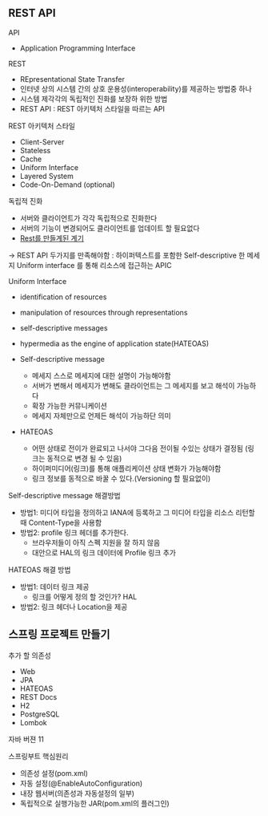 ## REST API
API
- Application Programming Interface

REST
- REpresentational State Transfer
- 인터넷 상의 시스템 간의 상호 운용성(interoperability)를 제공하는 방법중 하나
- 시스템 제각각의 독립적인 진화를 보장하 위한 방법
- REST API : REST 아키텍처 스타일을 따르는 API

REST 아키텍처 스타일
- Client-Server
- Stateless
- Cache
- Uniform Interface
- Layered System
- Code-On-Demand (optional)

독립적 진화
- 서버와 클라이언트가 각각 독립적으로 진화한다
- 서버의 기능이 변경되어도 클라이언트를 업데이트 할 필요없다
- [Rest를 만들계된 계기](https://www.infoq.com/articles/roy-fielding-on-versioning)

-> REST API 두가지를 만족해야함 : 하이퍼텍스트를 포함한 Self-descriptive 한 메세지 Uniform interface 를 통해 리소스에 접근하는 APIC 

Uniform Interface
- identification of resources
- manipulation of resources through representations
- self-descriptive messages
- hypermedia as the engine of application state(HATEOAS)

- Self-descriptive message
  - 메세지 스스로 메세지에 대한 설명이 가능해야함
  - 서버가 변해서 메세지가 변해도 클라이언트는 그 메세지를 보고 해석이 가능하다
  - 확장 가능한 커뮤니케이션
  - 메세지 자체만으로 언제든 해석이 가능하단 의미
 
- HATEOAS
   - 어떤 상태로 전이가 완료되고 나서야 그다음 전이될 수있는 상태가 결정됨 (링크는 동적으로 변경 될 수 있음)
   - 하이퍼미디어(링크)를 통해 애플리케이션 상태 변화가 가능해야함
   - 링크 정보를 동적으로 바꿀 수 있다.(Versioning 할 필요없이)
 
 Self-descriptive message 해결방법
 - 방법1: 미디어 타입을 정의하고 IANA에 등록하고 그 미디어 타입을 리소스 리턴할때 Content-Type을 사용함
 - 방법2: profile 링크 헤더를 추가한다.
    - 브라우저들이 아직 스펙 지원을 잘 하지 않음
    - 대안으로 HAL의 링크 데이터에 Profile 링크 추가
 
HATEOAS 해결 방법
- 방법1: 데이터 링크 제공 
  - 링크를 어떻게 정의 할 것인가? HAL
- 방법2: 링크 헤더나 Location을 제공

## 스프링 프로젝트 만들기
추가 할 의존성
- Web
- JPA
- HATEOAS
- REST Docs
- H2
- PostgreSQL
- Lombok

자바 버젼 11

스프링부트 핵심원리
- 의존성 설정(pom.xml)
- 자동 설정(@EnableAutoConfiguration)
- 내장 웹서버(의존성과 자동설정의 일부)
- 독립적으로 실행가능한 JAR(pom.xml의 플러그인)